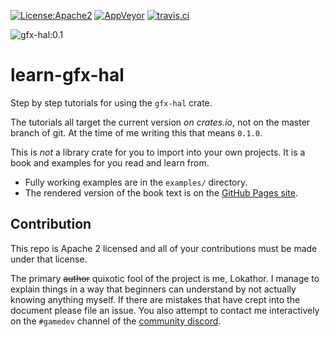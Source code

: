 [![License:Apache2](https://img.shields.io/badge/License-Apache2-green.svg)](https://www.apache.org/licenses/LICENSE-2.0)
[![AppVeyor](https://ci.appveyor.com/api/projects/status/39wvbxxstqjd2vi8?svg=true)](https://ci.appveyor.com/project/Lokathor/learn-gfx-hal)
[![travis.ci](https://travis-ci.org/gfx-rs/learn-gfx-hal.svg?branch=master)](https://travis-ci.org/gfx-rs/learn-gfx-hal)

![gfx-hal:0.1](https://img.shields.io/badge/gfx--hal-0.1-blue.svg)

# learn-gfx-hal

Step by step tutorials for using the `gfx-hal` crate.

The tutorials all target the current version _on crates.io_, not on the master
branch of git. At the time of me writing this that means `0.1.0`.

This is _not_ a library crate for you to import into your own projects. It is a
book and examples for you read and learn from.

* Fully working examples are in the `examples/` directory.
* The rendered version of the book text is on the [GitHub Pages
  site](https://gfx-rs.github.io/learn-gfx-hal/).

## Contribution

This repo is Apache 2 licensed and all of your contributions must be made under
that license.

The primary ~~author~~ quixotic fool of the project is me, Lokathor. I manage to
explain things in a way that beginners can understand by not actually knowing
anything myself. If there are mistakes that have crept into the document please
file an issue. You also attempt to contact me interactively on the `#gamedev`
channel of the [community discord](https://bit.ly/rust-community).
